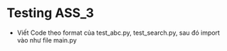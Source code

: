 # Testing ASS_3
- Viết Code theo format của test_abc.py, test_search.py, sau đó import vào như file main.py
